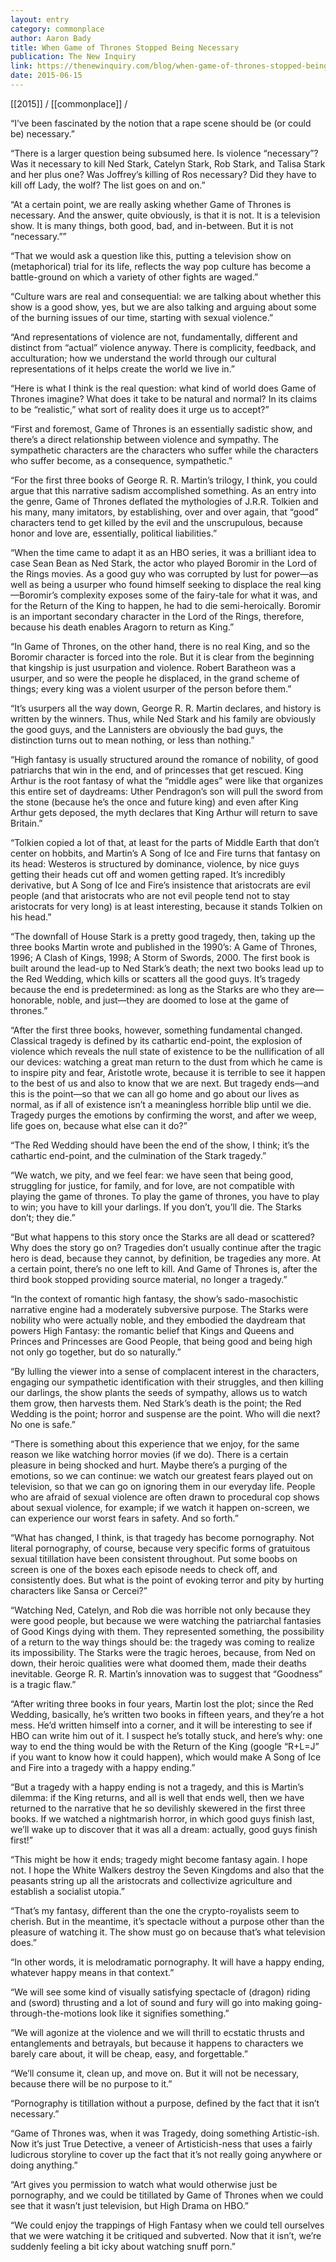 ```yaml
---
layout: entry
category: commonplace
author: Aaron Bady
title: When Game of Thrones Stopped Being Necessary
publication: The New Inquiry
link: https://thenewinquiry.com/blog/when-game-of-thrones-stopped-being-necessary/
date: 2015-06-15
---
```


[[2015]] / [[commonplace]] / 

“I’ve been fascinated by the notion that a rape scene should be (or could be) necessary.”

“There is a larger question being subsumed here. Is violence “necessary”? Was it necessary to kill Ned Stark, Catelyn Stark, Rob Stark, and Talisa Stark and her plus one? Was Joffrey’s killing of Ros necessary? Did they have to kill off Lady, the wolf? The list goes on and on.”

“At a certain point, we are really asking whether Game of Thrones is necessary. And the answer, quite obviously, is that it is not. It is a television show. It is many things, both good, bad, and in-between. But it is not “necessary.””

“That we would ask a question like this, putting a television show on (metaphorical) trial for its life, reflects the way pop culture has become a battle-ground on which a variety of other fights are waged.”

“Culture wars are real and consequential: we are talking about whether this show is a good show, yes, but we are also talking and arguing about some of the burning issues of our time, starting with sexual violence.”

“And representations of violence are not, fundamentally, different and distinct from “actual” violence anyway. There is complicity, feedback, and acculturation; how we understand the world through our cultural representations of it helps create the world we live in.”

“Here is what I think is the real question: what kind of world does Game of Thrones imagine? What does it take to be natural and normal? In its claims to be “realistic,” what sort of reality does it urge us to accept?”

“First and foremost, Game of Thrones is an essentially sadistic show, and there’s a direct relationship between violence and sympathy. The sympathetic characters are the characters who suffer while the characters who suffer become, as a consequence, sympathetic.”

“For the first three books of George R. R. Martin’s trilogy, I think, you could argue that this narrative sadism accomplished something. As an entry into the genre, Game of Thrones deflated the mythologies of J.R.R. Tolkien and his many, many imitators, by establishing, over and over again, that “good” characters tend to get killed by the evil and the unscrupulous, because honor and love are, essentially, political liabilities.”

“When the time came to adapt it as an HBO series, it was a brilliant idea to case Sean Bean as Ned Stark, the actor who played Boromir in the Lord of the Rings movies. As a good guy who was corrupted by lust for power—as well as being a usurper who found himself seeking to displace the real king—Boromir’s complexity exposes some of the fairy-tale for what it was, and for the Return of the King to happen, he had to die semi-heroically. Boromir is an important secondary character in the Lord of the Rings, therefore, because his death enables Aragorn to return as King.”

“In Game of Thrones, on the other hand, there is no real King, and so the Boromir character is forced into the role. But it is clear from the beginning that kingship is just usurpation and violence. Robert Baratheon was a usurper, and so were the people he displaced, in the grand scheme of things; every king was a violent usurper of the person before them.”

“It’s usurpers all the way down, George R. R. Martin declares, and history is written by the winners. Thus, while Ned Stark and his family are obviously the good guys, and the Lannisters are obviously the bad guys, the distinction turns out to mean nothing, or less than nothing.”

“High fantasy is usually structured around the romance of nobility, of good patriarchs that win in the end, and of princesses that get rescued. King Arthur is the root fantasy of what the “middle ages” were like that organizes this entire set of daydreams: Uther Pendragon’s son will pull the sword from the stone (because he’s the once and future king) and even after King Arthur gets deposed, the myth declares that King Arthur will return to save Britain.”

“Tolkien copied a lot of that, at least for the parts of Middle Earth that don’t center on hobbits, and Martin’s A Song of Ice and Fire turns that fantasy on its head: Westeros is structured by dominance, violence, by nice guys getting their heads cut off and women getting raped. It’s incredibly derivative, but A Song of Ice and Fire’s insistence that aristocrats are evil people (and that aristocrats who are not evil people tend not to stay aristocrats for very long) is at least interesting, because it stands Tolkien on his head.”

“The downfall of House Stark is a pretty good tragedy, then, taking up the three books Martin wrote and published in the 1990’s: A Game of Thrones, 1996; A Clash of Kings, 1998; A Storm of Swords, 2000. The first book is built around the lead-up to Ned Stark’s death; the next two books lead up to the Red Wedding, which kills or scatters all the good guys. It’s tragedy because the end is predetermined: as long as the Starks are who they are—honorable, noble, and just—they are doomed to lose at the game of thrones.”

“After the first three books, however, something fundamental changed. Classical tragedy is defined by its cathartic end-point, the explosion of violence which reveals the null state of existence to be the nullification of all our devices: watching a great man return to the dust from which he came is to inspire pity and fear, Aristotle wrote, because it is terrible to see it happen to the best of us and also to know that we are next. But tragedy ends—and this is the point—so that we can all go home and go about our lives as normal, as if all of existence isn’t a meaningless horrible blip until we die. Tragedy purges the emotions by confirming the worst, and after we weep, life goes on, because what else can it do?”

“The Red Wedding should have been the end of the show, I think; it’s the cathartic end-point, and the culmination of the Stark tragedy.”

“We watch, we pity, and we feel fear: we have seen that being good, struggling for justice, for family, and for love, are not compatible with playing the game of thrones. To play the game of thrones, you have to play to win; you have to kill your darlings. If you don’t, you’ll die. The Starks don’t; they die.”

“But what happens to this story once the Starks are all dead or scattered? Why does the story go on? Tragedies don’t usually continue after the tragic hero is dead, because they cannot, by definition, be tragedies any more. At a certain point, there’s no one left to kill. And Game of Thrones is, after the third book stopped providing source material, no longer a tragedy.”

“In the context of romantic high fantasy, the show’s sado-masochistic narrative engine had a moderately subversive purpose. The Starks were nobility who were actually noble, and they embodied the daydream that powers High Fantasy: the romantic belief that Kings and Queens and Princes and Princesses are Good People, that being good and being high not only go together, but do so naturally.”

“By lulling the viewer into a sense of complacent interest in the characters, engaging our sympathetic identification with their struggles, and then killing our darlings, the show plants the seeds of sympathy, allows us to watch them grow, then harvests them. Ned Stark’s death is the point; the Red Wedding is the point; horror and suspense are the point. Who will die next? No one is safe.”

“There is something about this experience that we enjoy, for the same reason we like watching horror movies (if we do). There is a certain pleasure in being shocked and hurt. Maybe there’s a purging of the emotions, so we can continue: we watch our greatest fears played out on television, so that we can go on ignoring them in our everyday life. People who are afraid of sexual violence are often drawn to procedural cop shows about sexual violence, for example; if we watch it happen on-screen, we can experience our worst fears in safety. And so forth.”

“What has changed, I think, is that tragedy has become pornography. Not literal pornography, of course, because very specific forms of gratuitous sexual titillation have been consistent throughout. Put some boobs on screen is one of the boxes each episode needs to check off, and consistently does. But what is the point of evoking terror and pity by hurting characters like Sansa or Cercei?”

“Watching Ned, Catelyn, and Rob die was horrible not only because they were good people, but because we were watching the patriarchal fantasies of Good Kings dying with them. They represented something, the possibility of a return to the way things should be: the tragedy was coming to realize its impossibility. The Starks were the tragic heroes, because, from Ned on down, their heroic qualities were what doomed them, made their deaths inevitable. George R. R. Martin’s innovation was to suggest that “Goodness” is a tragic flaw.”

“After writing three books in four years, Martin lost the plot; since the Red Wedding, basically, he’s written two books in fifteen years, and they’re a hot mess. He’d written himself into a corner, and it will be interesting to see if HBO can write him out of it. I suspect he’s totally stuck, and here’s why: one way to end the thing would be with the Return of the King (google “R+L=J” if you want to know how it could happen), which would make A Song of Ice and Fire into a tragedy with a happy ending.”

“But a tragedy with a happy ending is not a tragedy, and this is Martin’s dilemma: if the King returns, and all is well that ends well, then we have returned to the narrative that he so devilishly skewered in the first three books. If we watched a nightmarish horror, in which good guys finish last, we’ll wake up to discover that it was all a dream: actually, good guys finish first!”

“This might be how it ends; tragedy might become fantasy again. I hope not. I hope the White Walkers destroy the Seven Kingdoms and also that the peasants string up all the aristocrats and collectivize agriculture and establish a socialist utopia.”

“That’s my fantasy, different than the one the crypto-royalists seem to cherish. But in the meantime, it’s spectacle without a purpose other than the pleasure of watching it. The show must go on because that’s what television does.”

“In other words, it is melodramatic pornography. It will have a happy ending, whatever happy means in that context.”

“We will see some kind of visually satisfying spectacle of (dragon) riding and (sword) thrusting and a lot of sound and fury will go into making going-through-the-motions look like it signifies something.”

“We will agonize at the violence and we will thrill to ecstatic thrusts and entanglements and betrayals, but because it happens to characters we barely care about, it will be cheap, easy, and forgettable.”

“We’ll consume it, clean up, and move on. But it will not be necessary, because there will be no purpose to it.”

“Pornography is titillation without a purpose, defined by the fact that it isn’t necessary.”

“Game of Thrones was, when it was Tragedy, doing something Artistic-ish. Now it’s just True Detective, a veneer of Artisticish-ness that uses a fairly ludicrous storyline to cover up the fact that it’s not really going anywhere or doing anything.”

“Art gives you permission to watch what would otherwise just be pornography, and we could be titillated by Game of Thrones when we could see that it wasn’t just television, but High Drama on HBO.”

“We could enjoy the trappings of High Fantasy when we could tell ourselves that we were watching it be critiqued and subverted. Now that it isn’t, we’re suddenly feeling a bit icky about watching snuff porn.”
